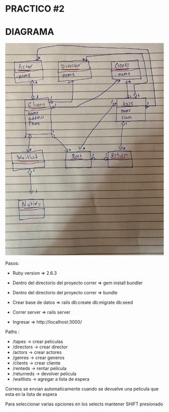 # PRACTICO #2

# DIAGRAMA


![alt text](https://github.com/Maverick5000/practico2-modulo-progra/blob/master/diagrama.jpeg?raw=true)

Pasos:

- Ruby version => 2.6.3

- Dentro del directorio del proyecto correr => gem install bundler

- Dentro del directorio del proyecto correr => bundle

- Crear base de datos => rails db:create db:migrate db:seed

- Correr server => rails server

- Ingresar => http://localhost:3000/

Paths :

 - /tapes -> crear peliculas
 - /directors -> crear director
 - /actors -> crear actores
 - /genres -> crear generos
 - /clients -> crear cliente
 - /renteds -> rentar pelicula
 - /returneds -> devolver pelicula
 - /waitlists -> agregar a lista de espera

Correos se envian automaticamente cuando se devuelve una pelicula que esta en la lista de espera

Para seleccionar varias opciones en los selects mantener SHIFT presionado
